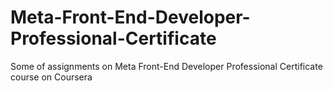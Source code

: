 # Meta-Front-End-Developer-Professional-Certificate
Some of assignments on Meta Front-End Developer Professional Certificate course on Coursera
